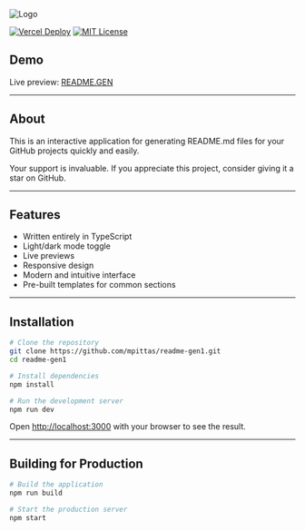 ![Logo](https://i.imgur.com/infRdhR.png)

[![Vercel Deploy](https://therealsujitk-vercel-badge.vercel.app/?app=readme-gen-alpha)](https://readme-gen-alpha.vercel.app/)
[![MIT License](https://img.shields.io/badge/License-MIT-blue.svg)](https://choosealicense.com/licenses/mit/)

## Demo

Live preview: [README.GEN](https://readme-gen-alpha.vercel.app/)

---

## About

This is an interactive application for generating README.md files for your GitHub projects quickly and easily.

Your support is invaluable. If you appreciate this project, consider giving it a star on GitHub.

---

## Features

- Written entirely in TypeScript
- Light/dark mode toggle
- Live previews
- Responsive design
- Modern and intuitive interface
- Pre-built templates for common sections

---

## Installation

```bash
# Clone the repository
git clone https://github.com/mpittas/readme-gen1.git
cd readme-gen1

# Install dependencies
npm install

# Run the development server
npm run dev
```

Open [http://localhost:3000](http://localhost:3000) with your browser to see the result.

---

## Building for Production

```bash
# Build the application
npm run build

# Start the production server
npm start
```
